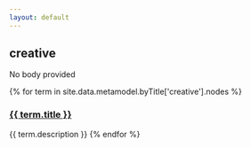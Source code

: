 ```yaml
---
layout: default
---
```

<style>
.initial-content {
  padding-left:5%;
  padding-right:25px;
}
</style>

## creative

No body provided

{% for term in site.data.metamodel.byTitle['creative'].nodes %}
### <a href='/_pages/embed?t={{ term.title }}'>{{ term.title }}</a>

{{ term.description }}
{% endfor %}
